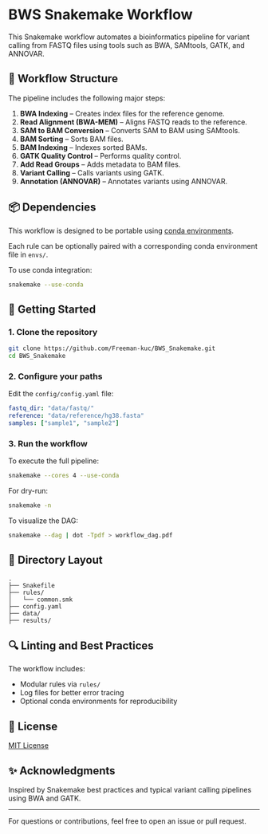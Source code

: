 # BWS Snakemake Workflow

This Snakemake workflow automates a bioinformatics pipeline for variant calling from FASTQ files using tools such as BWA, SAMtools, GATK, and ANNOVAR.

## 📁 Workflow Structure

The pipeline includes the following major steps:

1. **BWA Indexing** – Creates index files for the reference genome.
2. **Read Alignment (BWA-MEM)** – Aligns FASTQ reads to the reference.
3. **SAM to BAM Conversion** – Converts SAM to BAM using SAMtools.
4. **BAM Sorting** – Sorts BAM files.
5. **BAM Indexing** – Indexes sorted BAMs.
6. **GATK Quality Control** – Performs quality control.
7. **Add Read Groups** – Adds metadata to BAM files.
8. **Variant Calling** – Calls variants using GATK.
9. **Annotation (ANNOVAR)** – Annotates variants using ANNOVAR.

## 📦 Dependencies

This workflow is designed to be portable using [conda environments](https://snakemake.readthedocs.io/en/stable/snakefiles/deployment.html#integrated-package-management).

Each rule can be optionally paired with a corresponding conda environment file in `envs/`.

To use conda integration:
```bash
snakemake --use-conda
```

## 🚀 Getting Started

### 1. Clone the repository

```bash
git clone https://github.com/Freeman-kuc/BWS_Snakemake.git
cd BWS_Snakemake
```

### 2. Configure your paths

Edit the `config/config.yaml` file:
```yaml
fastq_dir: "data/fastq/"
reference: "data/reference/hg38.fasta"
samples: ["sample1", "sample2"]
```

### 3. Run the workflow

To execute the full pipeline:
```bash
snakemake --cores 4 --use-conda
```

For dry-run:
```bash
snakemake -n
```

To visualize the DAG:
```bash
snakemake --dag | dot -Tpdf > workflow_dag.pdf
```

## 🧪 Directory Layout

```
.
├── Snakefile
├── rules/
│   └── common.smk
├── config.yaml
├── data/
├── results/
```

## 🔍 Linting and Best Practices

The workflow includes:
- Modular rules via `rules/`
- Log files for better error tracing
- Optional conda environments for reproducibility

## 📜 License

[MIT License](LICENSE)

## ✨ Acknowledgments

Inspired by Snakemake best practices and typical variant calling pipelines using BWA and GATK.

---

For questions or contributions, feel free to open an issue or pull request.